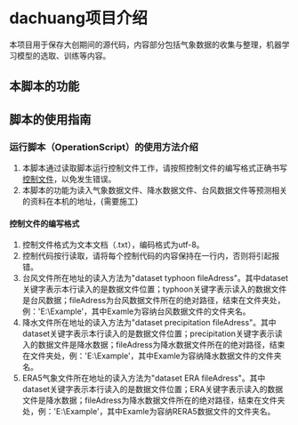 # dachuang项目介绍
本项目用于保存大创期间的源代码，内容部分包括气象数据的收集与整理，机器学习模型的选取、训练等内容。
## 本脚本的功能
## 脚本的使用指南
### 运行脚本（OperationScript）的使用方法介绍
1. 本脚本通过读取脚本运行控制文件工作，请按照控制文件的编写格式正确书写[控制文件](#ctrfile)，以免发生错误。
2. 本脚本的功能为读入气象数据文件、降水数据文件、台风数据文件等预测相关的资料在本机的地址，{需要施工}
#### <a id="ctrfile"></a>控制文件的编写格式
 1. 控制文件格式为文本文档（.txt），编码格式为utf-8。
 2. 控制代码按行读取，请将每个控制代码的内容保持在一行内，否则将引起报错。
 3. 台风文件所在地址的读入方法为"dataset typhoon fileAdress"。其中dataset关键字表示本行读入的是数据文件位置；typhoon关键字表示读入的数据文件是台风数据；fileAdress为台风数据文件所在的绝对路径，结束在文件夹处，例：'E:\Example'，其中Examle为容纳台风数据文件的文件夹名。
 4. 降水文件所在地址的读入方法为"dataset precipitation fileAdress"。其中dataset关键字表示本行读入的是数据文件位置；precipitation关键字表示读入的数据文件是降水数据；fileAdress为降水数据文件所在的绝对路径，结束在文件夹处，例：'E:\Example'，其中Examle为容纳降水数据文件的文件夹名。
 5. ERA5气象文件所在地址的读入方法为"dataset ERA fileAdress"。其中dataset关键字表示本行读入的是数据文件位置；ERA关键字表示读入的数据文件是降水数据；fileAdress为降水数据文件所在的绝对路径，结束在文件夹处，例：'E:\Example'，其中Examle为容纳RERA5数据文件的文件夹名。

